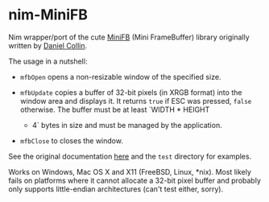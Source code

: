 # nim-MiniFB

Nim wrapper/port of the cute [MiniFB](https://github.com/emoon/minifb) (Mini
FrameBuffer) library originally written by [Daniel
Collin](https://github.com/emoon).

The usage in a nutshell:

  * `mfbOpen` opens a non-resizable window of the specified size.

  * `mfbUpdate` copies a buffer of 32-bit pixels (in XRGB
    format) into the window area and displays it. It returns `true` if ESC was
    pressed, `false` otherwise. The buffer must be at least `WIDTH * HEIGHT
    * 4` bytes in size and must be managed by the application. 

  * `mfbClose` to closes the window.

See the original documentation
[here](https://github.com/emoon/minifb/blob/master/README.md) and the `test`
directory for examples.

Works on Windows, Mac OS X and X11 (FreeBSD, Linux, *nix). Most likely fails
on platforms where it cannot allocate a 32-bit pixel buffer and probably only
supports little-endian architectures (can't test either, sorry).

